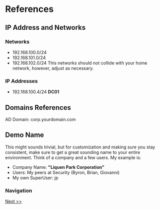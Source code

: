 # References

## IP Address and Networks

### Networks
* 192.168.100.0/24
* 192.168.101.0/24
* 192.168.102.0/24
This networks should not collide with your home network, however, adjust as necessary. 

### IP Addresses
* 192.168.100.4/24 **DC01**

## Domains References
AD Domain: corp.yourdomain.com

## Demo Name
This might sounds trivial, but for customization and making sure you stay consistent, make sure to get a great sounding name to your entire environment. Think of a company and a few users. My example is:
* Company Name: **"Liquen Park Corporation"**
* Users: My peers at Security (Byron, Brian, Giovanni)
* My own SuperUser: jp




### Navigation
[Next >>](1%20-%20InitialStepsandReqs.md)
